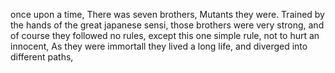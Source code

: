 once upon a time, There was seven brothers, Mutants they were.
Trained by the hands of the great japanese sensi, those brothers
were very strong, and of course they followed no rules, except this
one simple rule, not to hurt an innocent, As they were immortall
they lived a long life, and diverged into different paths,
